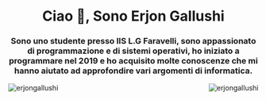 <h1 align="center">Ciao 👋, Sono Erjon Gallushi</h1>
<h3 align="center">Sono uno studente presso IIS L.G Faravelli, sono appassionato di programmazione e di sistemi operativi, ho iniziato a programmare nel 2019 e ho acquisito molte conoscenze che mi hanno aiutato ad approfondire vari argomenti di informatica.</h3>

<p><img align="left" src="https://github-readme-stats.vercel.app/api/top-langs?username=erjongallushi&show_icons=true&theme=dark&locale=en&layout=compact" alt="erjongallushi" /></p>

<p>&nbsp;<img align="right" src="https://github-readme-stats.vercel.app/api?username=erjongallushi&show_icons=true&theme=dark&locale=en" alt="erjongallushi" /></p>
